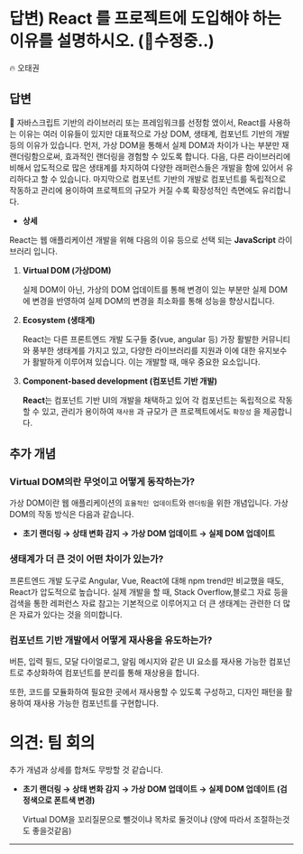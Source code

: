 # 답변) React 를 프로젝트에 도입해야 하는 이유를 설명하시오. (🔨수정중..)

<aside>
🔥 오태권

</aside>

## 답변

<aside>
📌 자바스크립트 기반의 라이브러리 또는 프레임워크를 선정함 엤이서, React를 사용하는 이유는 여러 이유들이 있지만 대표적으로 가상 DOM, 생태계, 컴포넌트 기반의 개발 등의 이유가 있습니다. 
먼저, 가상 DOM을 통해서 실제 DOM과 차이가 나는 부분만 재랜더링함으로써, 효과적인 랜더링을 경험할 수 있도록 합니다.
다음, 다른 라이브러리에 비해서 압도적으로 많은 생태계를 차지하여 다양한 래퍼런스들은 개발을 함에 있어서 유리하다고 할 수 있습니다.
마지막으로 컴포넌트 기반의 개발로 컴포넌트를 독립적으로 작동하고 관리에 용이하여 프로젝트의 규모가 커질 수록 확장성적인 측면에도 유리합니다.

</aside>

- **상세**

React는 웹 애플리케이션 개발을 위해 다음의 이유 등으로 선택 되는 **JavaScript** 라이브러리 입니다.

1. ****Virtual DOM (가상DOM)**** 
    
    실제 DOM이 아닌, 가상의 DOM 업데이트를 통해 변경이 있는 부분만 실제 DOM에 변경을 반영하여 실제 DOM의 변경을 최소화를 통해 성능을 향상시킵니다.
    
2. **Ecosystem (생태계)** 
    
    React는 다른 프론트엔드 개발 도구들 중(vue, angular 등) 가장 활발한 커뮤니티와 풍부한 생태계를 가지고 있고, 다양한 라이브러리를 지원과 이에 대한 유지보수가 활발하게 이루어져 있습니다. 이는 개발할 때, 매우 중요한 요소입니다.
    
3. **Component-based development (컴포넌트 기반 개발)**
    
    **React**는 컴포넌트 기반 UI의 개발을 채택하고 있어 각 컴포넌트는 독립적으로 작동할 수 있고, 관리가 용이하여  `재사용` 과 규모가 큰 프로젝트에서도 `확장성` 을 제공합니다. 
    

## 추가 개념

### Virtual DOM의란 무엇이고 어떻게 동작하는가?

가상 DOM이란 웹 애플리케이션의 `효율적인 업데이`트와 `렌더링`을 위한 개념입니다.  가상 DOM의 작동 방식은 다음과 같습니다.

- **초기 랜더링 → 상태 변화 감지 → 가상 DOM 업데이트 → 실제 DOM 업데이트**

### 생태계가 더 큰 것이 어떤 차이가 있는가?

프론트엔드 개발 도구로 Angular, Vue, React에 대해 npm trend만 비교했을 때도, React가 압도적으로 높습니다. 실제 개발을 할 때, Stack Overflow,블로그 자료 등을  검색을 통한 레퍼런스 자료 참고는 기본적으로 이루어지고 더 큰 생태계는 관련한 더 많은 자료가 있다는 것을 의미합니다.

### 컴포넌트 기반 개발에서 어떻게 재사용을 유도하는가?

버튼, 입력 필드, 모달 다이얼로그, 알림 메시지와 같은 UI 요소를 재사용 가능한 컴포넌트로 추상화하여 컴포넌트를 분리를 통해 재상용을 합니다. 

또한, 코드를 모듈화하여 필요한 곳에서 재사용할 수 있도록 구성하고, 디자인 패턴을 활용하여 재사용 가능한 컴포넌트를 구현합니다.

# 의견: 팀 회의

추가 개념과 상세를 합쳐도 무방할 것 같습니다. 

- **초기 랜더링 → 상태 변화 감지 → 가상 DOM 업데이트 → 실제 DOM 업데이트 (검정색으로 폰트색 변경)**
    
    Virtual DOM을 꼬리질문으로 뺄것이냐 목차로 둘것이냐 (양에 따라서 조절하는것도 좋을것같음)
    

---